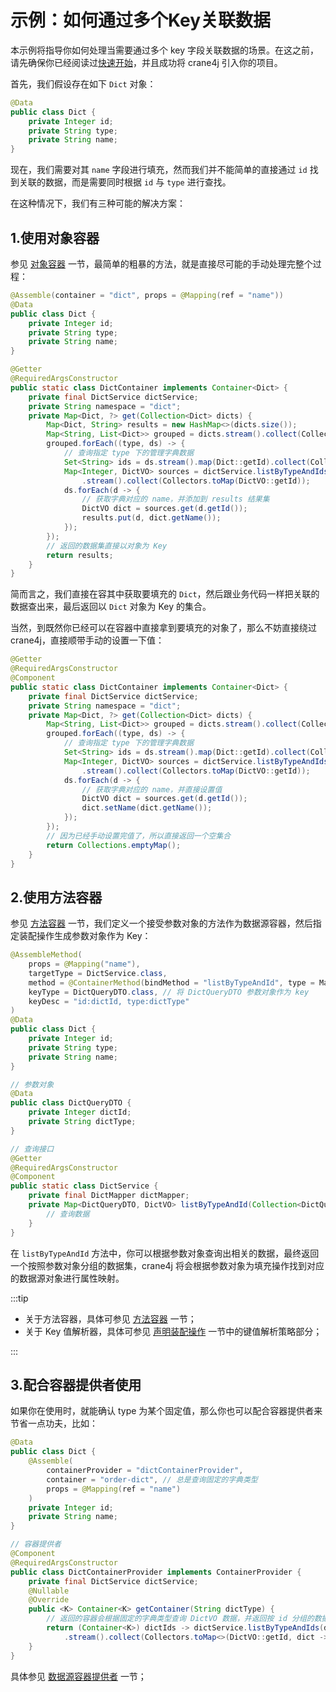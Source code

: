 # 示例：如何通过多个Key关联数据

本示例将指导你如何处理当需要通过多个 key 字段关联数据的场景。在这之前，请先确保你已经阅读过[快速开始](./../user_guide/getting_started/getting_started_abstract.md)，并且成功将 crane4j 引入你的项目。

首先，我们假设存在如下 `Dict` 对象：

~~~java
@Data
public class Dict {
  	private Integer id;
  	private String type;
  	private String name;
}
~~~

现在，我们需要对其 `name` 字段进行填充，然而我们并不能简单的直接通过 `id` 找到关联的数据，而是需要同时根据 `id` 与 `type` 进行查找。

在这种情况下，我们有三种可能的解决方案：

## 1.使用对象容器

参见 [对象容器](./../basic/container/object_container.md) 一节，最简单的粗暴的方法，就是直接尽可能的手动处理完整个过程：

~~~java
@Assemble(container = "dict", props = @Mapping(ref = "name"))
@Data
public class Dict {
  	private Integer id;
  	private String type;
  	private String name;
}

@Getter
@RequiredArgsConstructor
public static class DictContainer implements Container<Dict> {
  	private final DictService dictService;
  	private String namespace = "dict";
  	private Map<Dict, ?> get(Collection<Dict> dicts) {
      	Map<Dict, String> results = new HashMap<>(dicts.size());
      	Map<String, List<Dict>> grouped = dicts.stream().collect(Collectors.group(Dict::getType));
      	grouped.forEach((type, ds) -> {
          	// 查询指定 type 下的管理字典数据
          	Set<String> ids = ds.stream().map(Dict::getId).collect(Collectors.toSet());
          	Map<Integer, DictVO> sources = dictService.listByTypeAndIds(type, ids)
                .stream().collect(Collectors.toMap(DictVO::getId));
          	ds.forEach(d -> {
              	// 获取字典对应的 name，并添加到 results 结果集
              	DictVO dict = sources.get(d.getId());
              	results.put(d, dict.getName());
            });
        });
      	// 返回的数据集直接以对象为 Key
      	return results;
    }
}
~~~

简而言之，我们直接在容其中获取要填充的 `Dict`，然后跟业务代码一样把关联的数据查出来，最后返回以 `Dict` 对象为 Key 的集合。

当然，到既然你已经可以在容器中直接拿到要填充的对象了，那么不妨直接绕过 crane4j，直接顺带手动的设置一下值：

~~~java
@Getter
@RequiredArgsConstructor
@Component
public static class DictContainer implements Container<Dict> {
  	private final DictService dictService;
  	private String namespace = "dict";
  	private Map<Dict, ?> get(Collection<Dict> dicts) {
      	Map<String, List<Dict>> grouped = dicts.stream().collect(Collectors.group(Dict::getType));
      	grouped.forEach((type, ds) -> {
          	// 查询指定 type 下的管理字典数据
          	Set<String> ids = ds.stream().map(Dict::getId).collect(Collectors.toSet());
          	Map<Integer, DictVO> sources = dictService.listByTypeAndIds(type, ids)
                .stream().collect(Collectors.toMap(DictVO::getId));
          	ds.forEach(d -> {
              	// 获取字典对应的 name，并直接设置值
              	DictVO dict = sources.get(d.getId());
              	dict.setName(dict.getName());
            });
        });
      	// 因为已经手动设置完值了，所以直接返回一个空集合
      	return Collections.emptyMap();
    }
}
~~~

## 2.使用方法容器

参见 [方法容器](./../basic/container/method_container.md) 一节，我们定义一个接受参数对象的方法作为数据源容器，然后指定装配操作生成参数对象作为 Key：

~~~java
@AssembleMethod(
    props = @Mapping("name"),
  	targetType = DictService.class,
  	method = @ContainerMethod(bindMethod = "listByTypeAndId", type = MappingType.NO_Mapping),
  	keyType = DictQueryDTO.class, // 将 DictQueryDTO 参数对象作为 key
  	keyDesc = "id:dictId, type:dictType"
)
@Data
public class Dict {
  	private Integer id;
  	private String type;
  	private String name;
}

// 参数对象
@Data
public class DictQueryDTO {
  	private Integer dictId;
  	private String dictType;
}

// 查询接口
@Getter
@RequiredArgsConstructor
@Component
public static class DictService {
  	private final DictMapper dictMapper;
  	private Map<DictQueryDTO, DictVO> listByTypeAndId(Collection<DictQueryDTO> dtos) {
      	// 查询数据
    }
}
~~~

在 `listByTypeAndId` 方法中，你可以根据参数对象查询出相关的数据，最终返回一个按照参数对象分组的数据集，crane4j 将会根据参数对象为填充操作找到对应的数据源对象进行属性映射。

:::tip

-   关于方法容器，具体可参见 [方法容器](./../basic/container/method_container.md) 一节；
-   关于 Key 值解析器，具体可参见 [声明装配操作](./../basic/declare_assemble_operation.md) 一节中的键值解析策略部分；

:::

## 3.配合容器提供者使用

如果你在使用时，就能确认 type 为某个固定值，那么你也可以配合容器提供者来节省一点功夫，比如：

~~~java
@Data
public class Dict {
    @Assemble(
        containerProvider = "dictContainerProvider", 
      	container = "order-dict", // 总是查询固定的字典类型
      	props = @Mapping(ref = "name")
    )
  	private Integer id;
  	private String name;
}

// 容器提供者
@Component
@RequiredArgsConstructor
public class DictContainerProvider implements ContainerProvider {
  	private final DictService dictService;
    @Nullable
    @Override
    public <K> Container<K> getContainer(String dictType) {
      	// 返回的容器会根据固定的字典类型查询 DictVO 数据，并返回按 id 分组的数据集
      	return (Container<K>) dictIds -> dictService.listByTypeAndIds(dictType, dictIds)
          	.stream().collect(Collectors.toMap<>(DictVO::getId, dict -> dict));
    }
}
~~~

具体参见 [数据源容器提供者](./../basic/container/container_provider.md) 一节；